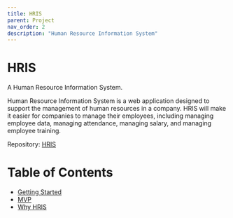 ```yaml
---
title: HRIS
parent: Project
nav_order: 2
description: "Human Resource Information System"
---
```


# HRIS

A Human Resource Information System.

Human Resource Information System is a web application designed to support the management of human resources in a
company. HRIS will make it easier for companies to manage their employees, including managing employee data, managing
attendance, managing salary, and managing employee training.

Repository: [HRIS](https://github.com/programinglive/hris)

# Table of Contents

- [Getting Started](./getting_started.md)
- [MVP](./mvp/index.md)
- [Why HRIS](why_hris.md)
